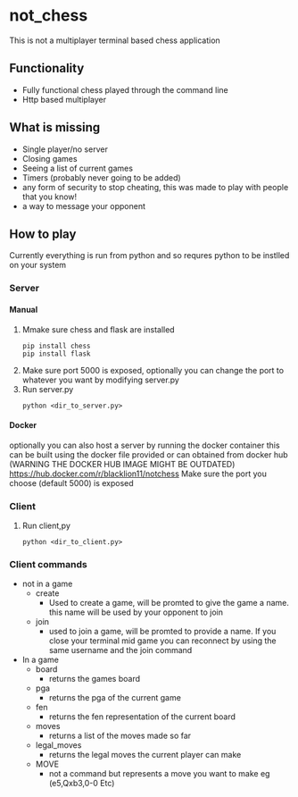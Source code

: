 # not_chess
This is not a multiplayer terminal based chess application

## Functionality
- Fully functional chess played through the command line
- Http based multiplayer

## What is missing
- Single player/no server
- Closing games
- Seeing a list of current games
- Timers (probably never going to be added)
- any form of security to stop cheating, this was made to play with people that you know!
- a way to message your opponent

## How to play 
Currently everything is run from python and so requres python to be instlled on your system

### Server
#### Manual
1. Mmake sure chess and flask are installed
    ```
    pip install chess
    pip install flask
    ```
2. Make sure port 5000 is exposed, optionally you can change the port to whatever you want by modifying server.py
3. Run server.py
    ```
    python <dir_to_server.py>
    ```
#### Docker
optionally you can also host a server by running the docker container
this can be built using the docker file provided or can obtained from docker hub (WARNING THE DOCKER HUB IMAGE MIGHT BE OUTDATED)
https://hub.docker.com/r/blacklion11/notchess
Make sure the port you choose (default 5000) is exposed
### Client
1. Run client,py
    ```
    python <dir_to_client.py>
    ```
    
### Client commands
- not in a game
  - create
    - Used to create a game, will be promted to give the game a name. this name will be used by your opponent to join
  - join 
    - used to join a game, will be promted to provide a name. If you close your terminal mid game you can reconnect by using the same username and the join command
- In a game
  - board
    - returns the games board
  - pga
    - returns the pga of the current game
  - fen
    - returns the fen representation of the current board
  - moves
    - returns a list of the moves made so far
  - legal_moves
    - returns the legal moves the current player can make
  - MOVE
    - not a command but represents a move you want to make eg (e5,Qxb3,0-0 Etc) 
